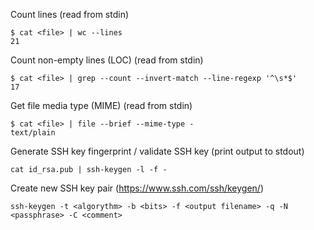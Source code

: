 Count lines (read from stdin)
```
$ cat <file> | wc --lines
21
```

Count non-empty lines (LOC) (read from stdin)
```
$ cat <file> | grep --count --invert-match --line-regexp '^\s*$'
17
```

Get file media type (MIME) (read from stdin)
```
$ cat <file> | file --brief --mime-type -
text/plain
```

Generate SSH key fingerprint / validate SSH key (print output to stdout)
```
cat id_rsa.pub | ssh-keygen -l -f -
```

Create new SSH key pair (https://www.ssh.com/ssh/keygen/)
```
ssh-keygen -t <algorythm> -b <bits> -f <output filename> -q -N <passphrase> -C <comment>
```
